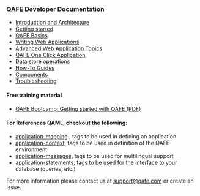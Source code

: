 ### QAFE Developer Documentation

* [Introduction and Architecture](01_Introduction.md)
* [Getting started](02_GettingStarted.md)
* [QAFE Basics](03_QAFEBasics.md)
* [Writing Web Applications](04_WritingWebApplications.md)
* [Advanced Web Application Topics](05_AdvancedWebApplicationTopics.md)
* [QAFE One Click Application](06_QafeOneClickApplication.md)
* [Data store operations](07_DataStoreOperations.md)
* [How-To Guides](08_HowTo.md)
* [Components](09_Components.md)
* [Troubleshooting](10_Troubleshooting.md)

#### Free training material

* [QAFE Bootcamp: Getting started with QAFE (PDF)](QAFEBootCamp-CourseMaterial2.3.pdf)

#### For References QAML, checkout the following:

* [application-mapping]( http://www.qafe.com/static/documentation/api/application-mapping.html) , tags to be used in defining an application
* [application-context](http://www.qafe.com/static/documentation/api/application-context.html), tags to be used in definition of the QAFE environment
* [application-messages](http://www.qafe.com/static/documentation/api/application-messages.html), tags to be used for multilingual support
* [application-statements](http://www.qafe.com/static/documentation/api/application-statements.html), tags to be used for the interface to your database (queries, etc.)

For more information please contact us at [support@qafe.com](support@qafe.com) or create an issue.
